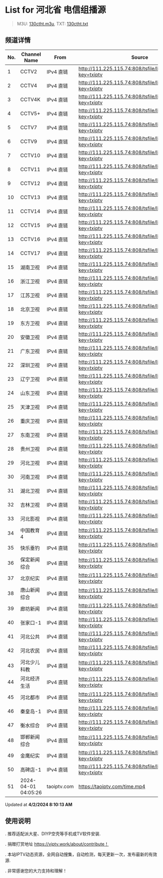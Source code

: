 # List for **河北省 电信组播源**

> M3U: [130ctht.m3u](/130ctht.m3u), TXT: [130ctht.txt](/txt/130ctht.txt)

## 频道详情

| No. | Channel Name | From | Source |
| --- | ------------ | ---- | ------ |
| 1 | CCTV2 | IPv4 直链 | <http://111.225.115.74:808/tsfile/live/0002_1.m3u8?key=txiptv> |
| 2 | CCTV4 | IPv4 直链 | <http://111.225.115.74:808/tsfile/live/0004_1.m3u8?key=txiptv> |
| 3 | CCTV4K | IPv4 直链 | <http://111.225.115.74:808/tsfile/live/0001_1.m3u8?key=txiptv> |
| 4 | CCTV5+ | IPv4 直链 | <http://111.225.115.74:808/tsfile/live/0018_1.m3u8?key=txiptv> |
| 5 | CCTV7 | IPv4 直链 | <http://111.225.115.74:808/tsfile/live/0007_1.m3u8?key=txiptv> |
| 6 | CCTV9 | IPv4 直链 | <http://111.225.115.74:808/tsfile/live/0009_1.m3u8?key=txiptv> |
| 7 | CCTV10 | IPv4 直链 | <http://111.225.115.74:808/tsfile/live/0010_1.m3u8?key=txiptv> |
| 8 | CCTV11 | IPv4 直链 | <http://111.225.115.74:808/tsfile/live/0011_1.m3u8?key=txiptv> |
| 9 | CCTV12 | IPv4 直链 | <http://111.225.115.74:808/tsfile/live/0012_1.m3u8?key=txiptv> |
| 10 | CCTV13 | IPv4 直链 | <http://111.225.115.74:808/tsfile/live/0013_1.m3u8?key=txiptv> |
| 11 | CCTV14 | IPv4 直链 | <http://111.225.115.74:808/tsfile/live/0014_1.m3u8?key=txiptv> |
| 12 | CCTV15 | IPv4 直链 | <http://111.225.115.74:808/tsfile/live/0015_1.m3u8?key=txiptv> |
| 13 | CCTV16 | IPv4 直链 | <http://111.225.115.74:808/tsfile/live/0016_1.m3u8?key=txiptv> |
| 14 | CCTV17 | IPv4 直链 | <http://111.225.115.74:808/tsfile/live/0017_1.m3u8?key=txiptv> |
| 15 | 湖南卫视 | IPv4 直链 | <http://111.225.115.74:808/tsfile/live/1010_1.m3u8?key=txiptv> |
| 16 | 浙江卫视 | IPv4 直链 | <http://111.225.115.74:808/tsfile/live/1011_1.m3u8?key=txiptv> |
| 17 | 江苏卫视 | IPv4 直链 | <http://111.225.115.74:808/tsfile/live/1012_1.m3u8?key=txiptv> |
| 18 | 北京卫视 | IPv4 直链 | <http://111.225.115.74:808/tsfile/live/1015_1.m3u8?key=txiptv> |
| 19 | 东方卫视 | IPv4 直链 | <http://111.225.115.74:808/tsfile/live/1022_1.m3u8?key=txiptv> |
| 20 | 安徽卫视 | IPv4 直链 | <http://111.225.115.74:808/tsfile/live/1013_1.m3u8?key=txiptv> |
| 21 | 广东卫视 | IPv4 直链 | <http://111.225.115.74:808/tsfile/live/1024_1.m3u8?key=txiptv> |
| 22 | 深圳卫视 | IPv4 直链 | <http://111.225.115.74:808/tsfile/live/1020_1.m3u8?key=txiptv> |
| 23 | 辽宁卫视 | IPv4 直链 | <http://111.225.115.74:808/tsfile/live/1017_1.m3u8?key=txiptv> |
| 24 | 山东卫视 | IPv4 直链 | <http://111.225.115.74:808/tsfile/live/1018_1.m3u8?key=txiptv> |
| 25 | 天津卫视 | IPv4 直链 | <http://111.225.115.74:808/tsfile/live/1016_1.m3u8?key=txiptv> |
| 26 | 重庆卫视 | IPv4 直链 | <http://111.225.115.74:808/tsfile/live/1023_1.m3u8?key=txiptv> |
| 27 | 东南卫视 | IPv4 直链 | <http://111.225.115.74:808/tsfile/live/1014_1.m3u8?key=txiptv> |
| 28 | 贵州卫视 | IPv4 直链 | <http://111.225.115.74:808/tsfile/live/1019_1.m3u8?key=txiptv> |
| 29 | 河北卫视 | IPv4 直链 | <http://111.225.115.74:808/tsfile/live/0019_1.m3u8?key=txiptv> |
| 30 | 河南卫视 | IPv4 直链 | <http://111.225.115.74:808/tsfile/live/0119_1.m3u8?key=txiptv> |
| 31 | 湖北卫视 | IPv4 直链 | <http://111.225.115.74:808/tsfile/live/1021_1.m3u8?key=txiptv> |
| 32 | 吉林卫视 | IPv4 直链 | <http://111.225.115.74:808/tsfile/live/1025_1.m3u8?key=txiptv> |
| 33 | 河北影视 | IPv4 直链 | <http://111.225.115.74:808/tsfile/live/1002_1.m3u8?key=txiptv> |
| 34 | 中国教育4 | IPv4 直链 | <http://111.225.115.74:808/tsfile/live/1030_1.m3u8?key=txiptv> |
| 35 | 快乐垂钓 | IPv4 直链 | <http://111.225.115.74:808/tsfile/live/1042_1.m3u8?key=txiptv> |
| 36 | 保定新闻综合 | IPv4 直链 | <http://111.225.115.74:808/tsfile/live/1007_1.m3u8?key=txiptv> |
| 37 | 北京纪实 | IPv4 直链 | <http://111.225.115.74:808/tsfile/live/1038_1.m3u8?key=txiptv> |
| 38 | 唐山新闻综合 | IPv4 直链 | <http://111.225.115.74:808/tsfile/live/1045_1.m3u8?key=txiptv> |
| 39 | 廊坊新闻 | IPv4 直链 | <http://111.225.115.74:808/tsfile/live/1043_1.m3u8?key=txiptv> |
| 40 | 张家口-1 | IPv4 直链 | <http://111.225.115.74:808/tsfile/live/1046_1.m3u8?key=txiptv> |
| 41 | 河北公共 | IPv4 直链 | <http://111.225.115.74:808/tsfile/live/1004_1.m3u8?key=txiptv> |
| 42 | 河北农民 | IPv4 直链 | <http://111.225.115.74:808/tsfile/live/1005_1.m3u8?key=txiptv> |
| 43 | 河北少儿科教 | IPv4 直链 | <http://111.225.115.74:808/tsfile/live/1003_1.m3u8?key=txiptv> |
| 44 | 河北经济生活 | IPv4 直链 | <http://111.225.115.74:808/tsfile/live/1000_1.m3u8?key=txiptv> |
| 45 | 河北都市 | IPv4 直链 | <http://111.225.115.74:808/tsfile/live/1001_1.m3u8?key=txiptv> |
| 46 | 秦皇岛-1 | IPv4 直链 | <http://111.225.115.74:808/tsfile/live/1044_1.m3u8?key=txiptv> |
| 47 | 衡水综合 | IPv4 直链 | <http://111.225.115.74:808/tsfile/live/1041_1.m3u8?key=txiptv> |
| 48 | 邯郸新闻综合 | IPv4 直链 | <http://111.225.115.74:808/tsfile/live/1040_1.m3u8?key=txiptv> |
| 49 | 金鹰纪实 | IPv4 直链 | <http://111.225.115.74:808/tsfile/live/1028_1.m3u8?key=txiptv> |
| 50 | 高碑店-1 | IPv4 直链 | <http://111.225.115.74:808/tsfile/live/1039_1.m3u8?key=txiptv> |
| 51 | 2024-04-01 04:05:26 | taoiptv.com | <https://taoiptv.com/time.mp4> |

Updated at **4/2/2024 8:10:13 AM**

## 使用说明

. 推荐适配派大星、DIYP空壳等手机或TV软件安装.

. 捐赠打赏地址 https://viptv.work/about/contribute！

. 本站IPTV动态资源，全网自动搜集，自动检测，每天更新一次，发布最新的有效源.

. 非常感谢您的大力支持和理解！